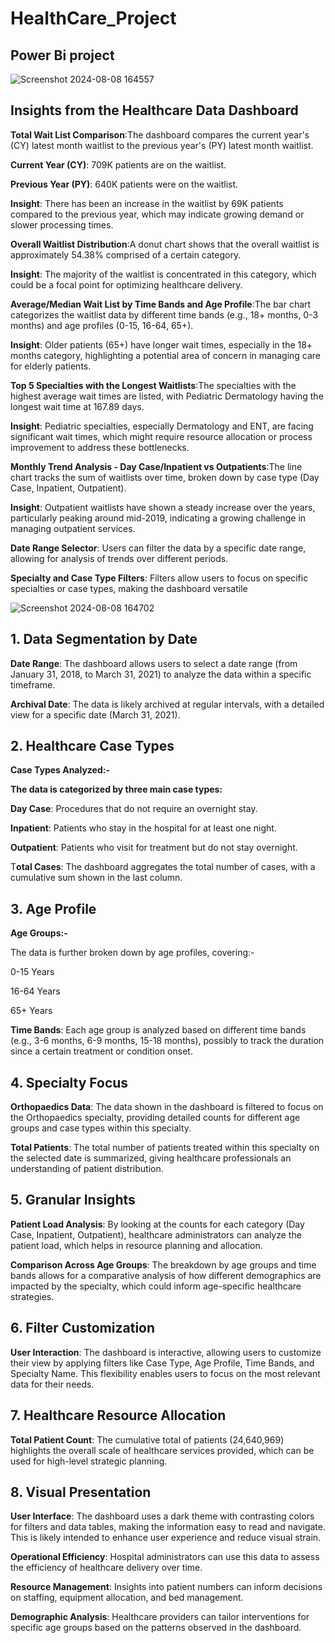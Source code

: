 # HealthCare_Project
## Power Bi project  

![Screenshot 2024-08-08 164557](https://github.com/user-attachments/assets/4ba8673d-4ce1-4070-85bc-680fb21ae47a)  

## Insights from the Healthcare Data Dashboard  

**Total Wait List Comparison**:The dashboard compares the current year's (CY) latest month waitlist to the previous year's (PY) latest month waitlist.  

**Current Year (CY)**: 709K patients are on the waitlist.  

**Previous Year (PY)**: 640K patients were on the waitlist.  

**Insight**: There has been an increase in the waitlist by 69K patients compared to the previous year, which may indicate growing demand or slower processing times.  

**Overall Waitlist Distribution**:A donut chart shows that the overall waitlist is approximately 54.38% comprised of a certain category.  

**Insight**: The majority of the waitlist is concentrated in this category, which could be a focal point for optimizing healthcare delivery.  

**Average/Median Wait List by Time Bands and Age Profile**:The bar chart categorizes the waitlist data by different time bands (e.g., 18+ months, 0-3 months) and age profiles (0-15, 16-64, 65+).  

**Insight**: Older patients (65+) have longer wait times, especially in the 18+ months category, highlighting a potential area of concern in managing care for elderly patients.  

**Top 5 Specialties with the Longest Waitlists**:The specialties with the highest average wait times are listed, with Pediatric Dermatology having the longest wait time at 167.89 days.  

**Insight**: Pediatric specialties, especially Dermatology and ENT, are facing significant wait times, which might require resource allocation or process improvement to address these bottlenecks.  

**Monthly Trend Analysis - Day Case/Inpatient vs Outpatients**:The line chart tracks the sum of waitlists over time, broken down by case type (Day Case, Inpatient, Outpatient).  

**Insight**: Outpatient waitlists have shown a steady increase over the years, particularly peaking around mid-2019, indicating a growing challenge in managing outpatient services.

**Date Range Selector**: Users can filter the data by a specific date range, allowing for analysis of trends over different periods.  

**Specialty and Case Type Filters**: Filters allow users to focus on specific specialties or case types, making the dashboard versatile   

![Screenshot 2024-08-08 164702](https://github.com/user-attachments/assets/98e0bfce-c089-4adc-a31a-a77d5330d05c)  

## 1. Data Segmentation by Date
**Date Range**: The dashboard allows users to select a date range (from January 31, 2018, to March 31, 2021) to analyze the data within a specific timeframe.  

**Archival Date**: The data is likely archived at regular intervals, with a detailed view for a specific date (March 31, 2021).  

## 2. Healthcare Case Types
**Case Types Analyzed:-**  

**The data is categorized by three main case types:**  

**Day Case**: Procedures that do not require an overnight stay.  

**Inpatient**: Patients who stay in the hospital for at least one night.  

**Outpatient**: Patients who visit for treatment but do not stay overnight.  

T**otal Cases**: The dashboard aggregates the total number of cases, with a cumulative sum shown in the last column.  

## 3. Age Profile
**Age Groups:-**   

The data is further broken down by age profiles, covering:-  

0-15 Years  

16-64 Years  

65+ Years    

**Time Bands**: Each age group is analyzed based on different time bands (e.g., 3-6 months, 6-9 months, 15-18 months), possibly to track the duration since a certain treatment or condition onset.  

## 4. Specialty Focus
**Orthopaedics Data**: The data shown in the dashboard is filtered to focus on the Orthopaedics specialty, providing detailed counts for different age groups and case types within this specialty.  

**Total Patients**: The total number of patients treated within this specialty on the selected date is summarized, giving healthcare professionals an understanding of patient distribution.  

## 5. Granular Insights
**Patient Load Analysis**: By looking at the counts for each category (Day Case, Inpatient, Outpatient), healthcare administrators can analyze the patient load, which helps in resource planning and allocation.  

**Comparison Across Age Groups**: The breakdown by age groups and time bands allows for a comparative analysis of how different demographics are impacted by the specialty, which could inform age-specific healthcare strategies.  

## 6. Filter Customization
**User Interaction**: The dashboard is interactive, allowing users to customize their view by applying filters like Case Type, Age Profile, Time Bands, and Specialty Name. This flexibility enables users to focus on the most relevant data for their needs.  

## 7. Healthcare Resource Allocation
**Total Patient Count**: The cumulative total of patients (24,640,969) highlights the overall scale of healthcare services provided, which can be used for high-level strategic planning.  

## 8. Visual Presentation
**User Interface**: The dashboard uses a dark theme with contrasting colors for filters and data tables, making the information easy to read and navigate. This is likely intended to enhance user experience and reduce visual strain.  

**Operational Efficiency**: Hospital administrators can use this data to assess the efficiency of healthcare delivery over time.  

**Resource Management**: Insights into patient numbers can inform decisions on staffing, equipment allocation, and bed management.  

**Demographic Analysis**: Healthcare providers can tailor interventions for specific age groups based on the patterns observed in the dashboard.  
